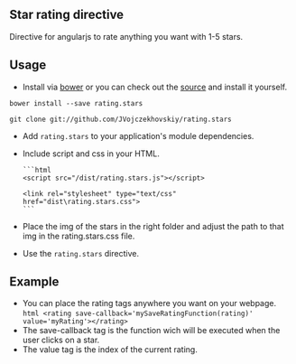 ## Star rating directive

Directive for angularjs to rate anything you want with 1-5 stars.

## Usage

* Install via [bower](http://bower.io/) or you can check out the [source](https://github.com/JVojczekhovskiy/rating.stars) and install it yourself.

 `bower install --save rating.stars`
 
 `git clone git://github.com/JVojczekhovskiy/rating.stars`
* Add `rating.stars` to your application's module dependencies.
* Include script and css in your HTML.

      ```html
      <script src="/dist/rating.stars.js"></script>
      
      <link rel="stylesheet" type="text/css" href="dist\rating.stars.css">
      ```
* Place the img of the stars in the right folder and adjust the path to that img in the rating.stars.css file.
* Use the `rating.stars` directive.

## Example

* You can place the rating tags anywhere you want on your webpage.	
      ```html
      <rating save-callback='mySaveRatingFunction(rating)' value='myRating'></rating>
      ```
* The save-callback tag is the function wich will be executed when the user clicks on a star.
* The value tag is the index of the current rating.
	

